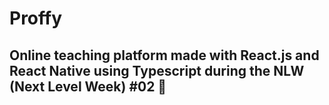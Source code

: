# Proffy

## Online teaching platform made with React.js and React Native using Typescript during the NLW (Next Level Week) #02 🚀